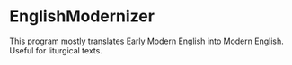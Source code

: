# EnglishModernizer
This program mostly translates Early Modern English into Modern English. Useful for liturgical texts.
